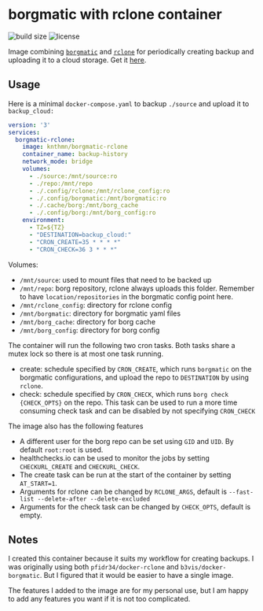 # borgmatic with rclone container
![build size](https://img.shields.io/docker/image-size/knthmn/borgmatic-rclone)
![license](https://img.shields.io/github/license/knthmn/docker-borgmatic-rclone)


Image combining [`borgmatic`](https://torsion.org/borgmatic/) and [`rclone`](https://rclone.org/) for periodically creating backup and uploading it to a cloud storage. Get it [here](https://hub.docker.com/r/knthmn/borgmatic-rclone).

## Usage
Here is a minimal `docker-compose.yaml` to backup `./source` and upload it to `backup_cloud:`
```yaml
version: '3'
services:
  borgmatic-rclone:
    image: knthmn/borgmatic-rclone
    container_name: backup-history
    network_mode: bridge
    volumes:
      - ./source:/mnt/source:ro
      - ./repo:/mnt/repo
      - ./.config/rclone:/mnt/rclone_config:ro
      - ./.config/borgmatic:/mnt/borgmatic:ro
      - ./.cache/borg:/mnt/borg_cache
      - ./.config/borg:/mnt/borg_config:ro
    environment:
      - TZ=${TZ}
      - "DESTINATION=backup_cloud:"
      - "CRON_CREATE=35 * * * *"
      - "CRON_CHECK=36 3 * * *"
```


Volumes:
* `/mnt/source`: used to mount files that need to be backed up
* `/mnt/repo`: borg repository, rclone always uploads this folder. Remember to have `location/repositories` in the borgmatic config point here.
* `/mnt/rclone_config`: directory for rclone config
* `/mnt/borgmatic`: directory for borgmatic yaml files
* `/mnt/borg_cache`: directory for borg cache
* `/mnt/borg_config`: directory for borg config

The container will run the following two cron tasks. Both tasks share a mutex lock so there is at most one task running.
* create: schedule specified by `CRON_CREATE`, which runs `borgmatic` on the borgmatic configurations, and upload the repo to `DESTINATION` by using `rclone`.
* check: schedule specified by `CRON_CHECK`, which runs `borg check {CHECK_OPTS}` on the repo. This task can be used to run a more time consuming check task and can be disabled by not specifying `CRON_CHECK`


The image also has the following features
* A different user for the borg repo can be set using `GID` and `UID`. By default `root:root` is used.
* healthchecks.io can be used to monitor the jobs by setting `CHECKURL_CREATE` and `CHECKURL_CHECK`. 
* The create task can be run at the start of the container by setting `AT_START=1`.
* Arguments for rclone can be changed by `RCLONE_ARGS`, default is `--fast-list --delete-after --delete-excluded`
* Arguments for the check task can be changed by `CHECK_OPTS`, default is empty.

## Notes
I created this container because it suits my workflow for creating backups. I was originally using both `pfidr34/docker-rclone` and `b3vis/docker-borgmatic`. But I figured that it would be easier to have a single image.

The features I added to the image are for my personal use, but I am happy to add any features you want if it is not too complicated.
